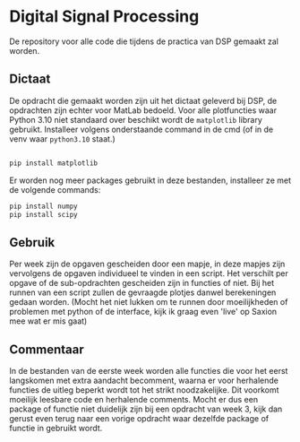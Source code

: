 # Digital Signal Processing

De repository voor alle code die tijdens de practica van DSP gemaakt zal worden.

## Dictaat

De opdracht die gemaakt worden zijn uit het dictaat geleverd bij DSP, de opdrachten zijn echter voor MatLab bedoeld. Voor alle plotfuncties waar Python 3.10 niet standaard over beschikt wordt de `matplotlib` library gebruikt. Installeer volgens onderstaande command in de cmd (of in de venv waar `python3.10` staat.)

```bash

pip install matplotlib

```

Er worden nog meer packages gebruikt in deze bestanden, installeer ze met de volgende commands:

```bash
pip install numpy
pip install scipy

```

## Gebruik

Per week zijn de opgaven gescheiden door een mapje, in deze mapjes zijn vervolgens de opgaven individueel te vinden in een script. Het verschilt per opgave of de sub-opdrachten gescheiden zijn in functies of niet. Bij het runnen van een script zullen de gevraagde plotjes danwel berekeningen gedaan worden. (Mocht het niet lukken om te runnen door moeilijkheden of problemen met python of de interface, kijk ik graag even 'live' op Saxion mee wat er mis gaat)

## Commentaar

In de bestanden van de eerste week worden alle functies die voor het eerst langskomen met extra aandacht becomment, waarna er voor herhalende functies de uitleg beperkt wordt tot het strikt noodzakelijke. Dit voorkomt moeilijk leesbare code en herhalende comments. Mocht er dus een package of functie niet duidelijk zijn bij een opdracht van week 3, kijk dan gerust even terug naar een vorige opdracht waar dezelfde package of functie in gebruikt wordt.
